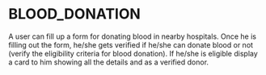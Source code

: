 # BLOOD_DONATION
A user can fill up a form for donating blood in nearby hospitals. Once he is filling out the form, he/she gets verified if he/she can donate blood or not (verify the eligibility criteria for blood donation). If he/she is eligible display a card to him showing all the details and as a verified donor.
